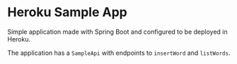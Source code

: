 # Heroku Sample App

Simple application made with Spring Boot and configured to be deployed in Heroku.

The application has a `SampleApi` with endpoints to `insertWord` and `listWords`.
